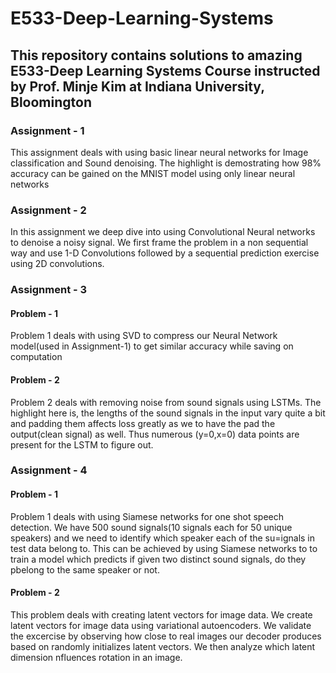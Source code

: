 # E533-Deep-Learning-Systems
## This repository contains solutions to amazing E533-Deep Learning Systems Course instructed by Prof. Minje Kim at Indiana University, Bloomington
### Assignment - 1
This assignment deals with using basic linear neural networks for Image classification and Sound denoising. The highlight  is demostrating how 98% accuracy can be gained on the MNIST model using only linear neural networks
### Assignment - 2
In this assignment we deep dive into using Convolutional Neural networks to denoise a noisy signal. We first frame the problem  in a non sequential way and use 1-D Convolutions followed by a sequential prediction exercise using 2D convolutions. 
### Assignment - 3
#### Problem - 1
Problem 1 deals with using SVD to compress our Neural Network model(used in Assignment-1) to get similar accuracy while saving on computation
#### Problem - 2
Problem 2 deals with removing noise from sound signals using LSTMs. The highlight here is, the lengths of the sound signals in the input vary quite a bit and padding them affects loss greatly as we to have the pad the output(clean signal) as well. Thus numerous (y=0,x=0) data points are present for the LSTM to figure out. 
### Assignment - 4
#### Problem - 1
Problem 1 deals with using Siamese networks for one shot speech detection. We have 500 sound signals(10 signals each for 50 unique speakers) and we need to identify which speaker each of the su=ignals in test data belong to. This can be achieved by using Siamese networks to to train a model which predicts if given two distinct sound signals, do they pbelong to the same speaker or not.
#### Problem - 2
This problem deals with creating latent vectors for image data. We create latent vectors for image data using variational autoencoders. We validate the excercise by observing how close to real images our decoder produces based on randomly initializes latent vectors. We then analyze which latent dimension nfluences rotation in an image.
